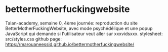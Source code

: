 # bettermotherfuckingwebsite

Talan-academy, semaine 0, 4ème journée: reproduction du site BetterMotherFuckingWebsite, avec mode psychédélique et une popup JavaScript qui demande si l'utilisateur veut aller sur xxxvidsxxx.
stylesheet: src/styles.css
github page: https://marouaneessid.github.io/bettermotherfuckingwebsite/
